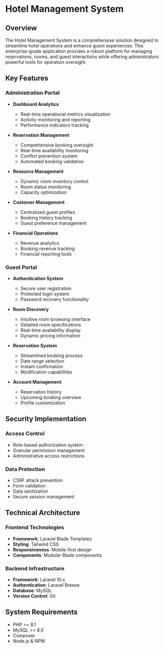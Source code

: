 # Hotel Management System

## Overview
The Hotel Management System is a comprehensive solution designed to streamline hotel operations and enhance guest experiences. This enterprise-grade application provides a robust platform for managing reservations, rooms, and guest interactions while offering administrators powerful tools for operation oversight.

## Key Features

### Administration Portal
- **Dashboard Analytics**
  - Real-time operational metrics visualization
  - Activity monitoring and reporting
  - Performance indicators tracking

- **Reservation Management**
  - Comprehensive booking oversight
  - Real-time availability monitoring
  - Conflict prevention system
  - Automated booking validation

- **Resource Management**
  - Dynamic room inventory control
  - Room status monitoring
  - Capacity optimization

- **Customer Management**
  - Centralized guest profiles
  - Booking history tracking
  - Guest preference management

- **Financial Operations**
  - Revenue analytics
  - Booking revenue tracking
  - Financial reporting tools

### Guest Portal
- **Authentication System**
  - Secure user registration
  - Protected login system
  - Password recovery functionality

- **Room Discovery**
  - Intuitive room browsing interface
  - Detailed room specifications
  - Real-time availability display
  - Dynamic pricing information

- **Reservation System**
  - Streamlined booking process
  - Date range selection
  - Instant confirmation
  - Modification capabilities

- **Account Management**
  - Reservation history
  - Upcoming booking overview
  - Profile customization

## Security Implementation

### Access Control
- Role-based authorization system
- Granular permission management
- Administrative access restrictions

### Data Protection
- CSRF attack prevention
- Form validation
- Data sanitization
- Secure session management

## Technical Architecture

### Frontend Technologies
- **Framework**: Laravel Blade Templates
- **Styling**: Tailwind CSS
- **Responsiveness**: Mobile-first design
- **Components**: Modular Blade components

### Backend Infrastructure
- **Framework**: Laravel 10.x
- **Authentication**: Laravel Breeze
- **Database**: MySQL
- **Version Control**: Git

## System Requirements
- PHP >= 8.1
- MySQL >= 8.0
- Composer
- Node.js & NPM

